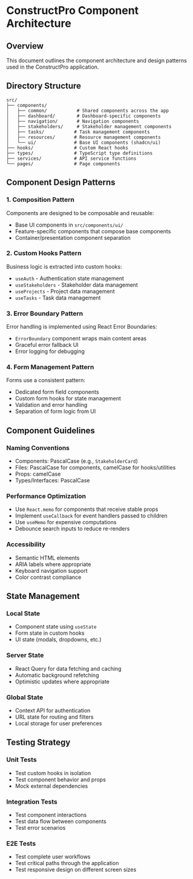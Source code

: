 
# ConstructPro Component Architecture

## Overview
This document outlines the component architecture and design patterns used in the ConstructPro application.

## Directory Structure

```
src/
├── components/
│   ├── common/           # Shared components across the app
│   ├── dashboard/        # Dashboard-specific components
│   ├── navigation/       # Navigation components
│   ├── stakeholders/     # Stakeholder management components
│   ├── tasks/           # Task management components
│   ├── resources/       # Resource management components
│   └── ui/              # Base UI components (shadcn/ui)
├── hooks/               # Custom React hooks
├── types/               # TypeScript type definitions
├── services/            # API service functions
└── pages/               # Page components
```

## Component Design Patterns

### 1. Composition Pattern
Components are designed to be composable and reusable:
- Base UI components in `src/components/ui/`
- Feature-specific components that compose base components
- Container/presentation component separation

### 2. Custom Hooks Pattern
Business logic is extracted into custom hooks:
- `useAuth` - Authentication state management
- `useStakeholders` - Stakeholder data management
- `useProjects` - Project data management
- `useTasks` - Task data management

### 3. Error Boundary Pattern
Error handling is implemented using React Error Boundaries:
- `ErrorBoundary` component wraps main content areas
- Graceful error fallback UI
- Error logging for debugging

### 4. Form Management Pattern
Forms use a consistent pattern:
- Dedicated form field components
- Custom form hooks for state management
- Validation and error handling
- Separation of form logic from UI

## Component Guidelines

### Naming Conventions
- Components: PascalCase (e.g., `StakeholderCard`)
- Files: PascalCase for components, camelCase for hooks/utilities
- Props: camelCase
- Types/Interfaces: PascalCase

### Performance Optimization
- Use `React.memo` for components that receive stable props
- Implement `useCallback` for event handlers passed to children
- Use `useMemo` for expensive computations
- Debounce search inputs to reduce re-renders

### Accessibility
- Semantic HTML elements
- ARIA labels where appropriate
- Keyboard navigation support
- Color contrast compliance

## State Management

### Local State
- Component state using `useState`
- Form state in custom hooks
- UI state (modals, dropdowns, etc.)

### Server State
- React Query for data fetching and caching
- Automatic background refetching
- Optimistic updates where appropriate

### Global State
- Context API for authentication
- URL state for routing and filters
- Local storage for user preferences

## Testing Strategy

### Unit Tests
- Test custom hooks in isolation
- Test component behavior and props
- Mock external dependencies

### Integration Tests
- Test component interactions
- Test data flow between components
- Test error scenarios

### E2E Tests
- Test complete user workflows
- Test critical paths through the application
- Test responsive design on different screen sizes
```
